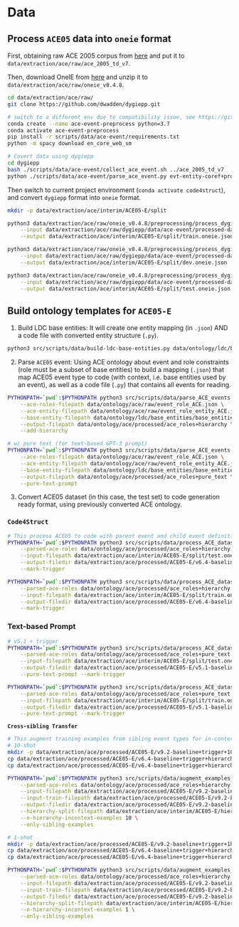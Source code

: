 # Data

## Process `ACE05` data into `oneie` format

First, obtaining raw ACE 2005 corpus from [here](https://catalog.ldc.upenn.edu/LDC2006T06) and put it to `data/extraction/ace/raw/ace_2005_td_v7`.

Then, download OneIE from [here](http://blender.cs.illinois.edu/software/oneie/) and unzip it to `data/extraction/ace/raw/oneie_v0.4.8`.

```bash
cd data/extraction/ace/raw/
git clone https://github.com/dwadden/dygiepp.git

# switch to a different env due to compatibility issue, see https://github.com/dwadden/dygiepp#creating-the-dataset-1
conda create --name ace-event-preprocess python=3.7
conda activate ace-event-preprocess
pip install -r scripts/data/ace-event/requirements.txt
python -m spacy download en_core_web_sm

# Covert data using dygiepp
cd dygiepp 
bash ./scripts/data/ace-event/collect_ace_event.sh ../ace_2005_td_v7
python ./scripts/data/ace-event/parse_ace_event.py evt-entity-coref+pronouns --include_event_coreference --include_pronouns --include_entity_coreference
```

Then switch to current project environment (`conda activate code4struct`), and convert `dygiepp` format into `oneie` format.

```bash
mkdir -p data/extraction/ace/interim/ACE05-E/split

python3 data/extraction/ace/raw/oneie_v0.4.8/preprocessing/process_dygiepp.py \
    --input data/extraction/ace/raw/dygiepp/data/ace-event/processed-data/evt-entity-coref+pronouns/json/train.json \
    --output data/extraction/ace/interim/ACE05-E/split/train.oneie.json

python3 data/extraction/ace/raw/oneie_v0.4.8/preprocessing/process_dygiepp.py \
    --input data/extraction/ace/raw/dygiepp/data/ace-event/processed-data/evt-entity-coref+pronouns/json/dev.json \
    --output data/extraction/ace/interim/ACE05-E/split/dev.oneie.json

python3 data/extraction/ace/raw/oneie_v0.4.8/preprocessing/process_dygiepp.py \
    --input data/extraction/ace/raw/dygiepp/data/ace-event/processed-data/evt-entity-coref+pronouns/json/test.json \
    --output data/extraction/ace/interim/ACE05-E/split/test.oneie.json
```

## Build ontology templates for `ACE05-E`

1. Build LDC base entities: It will create one entity mapping (in `.json`) AND a code file with converted entity structure (`.py`).

```bash
python3 src/scripts/data/build-ldc-base-entities.py data/ontology/ldc/base_entities/base_entities
```

2. Parse `ACE05` event: Using ACE ontology about event and role constraints (role must be a subset of base entities) to build a mapping (`.json`) that map ACE05 event type to code (with context, i.e. base entities used by an event), as well as a code file (`.py`) that contains all events for reading.

```bash
PYTHONPATH=`pwd`:$PYTHONPATH python3 src/scripts/data/parse_ACE_events.py \
    --ace-roles-filepath data/ontology/ace/raw/event_role_ACE.json \
    --ace-entity-filepath data/ontology/ace/raw/event_role_entity_ACE.json \
    --base-entity-filepath data/ontology/ldc/base_entities/base_entities.json \
    --output-filepath data/ontology/ace/processed/ace_roles+hierarchy \
    --add-hierarchy

# w/ pure text (for text-based GPT-3 prompt)
PYTHONPATH=`pwd`:$PYTHONPATH python3 src/scripts/data/parse_ACE_events.py \
    --ace-roles-filepath data/ontology/ace/raw/event_role_ACE.json \
    --ace-entity-filepath data/ontology/ace/raw/event_role_entity_ACE.json \
    --base-entity-filepath data/ontology/ldc/base_entities/base_entities.json \
    --output-filepath data/ontology/ace/processed/ace_roles+pure_text \
    --pure-text-prompt
```

3. Convert ACE05 dataset (in this case, the test set) to code generation ready format, using previously converted ACE ontology.

### `Code4Struct`
```bash
# This process ACE05 to code with parent event and child event definitions
PYTHONPATH=`pwd`:$PYTHONPATH python3 src/scripts/data/process_ACE_dataset.py \
    --parsed-ace-roles data/ontology/ace/processed/ace_roles+hierarchy.json \
    --input-filepath data/extraction/ace/interim/ACE05-E/split/test.oneie.json \
    --output-filedir data/extraction/ace/processed/ACE05-E/v6.4-baseline+trigger+hierarchy/ \
    --mark-trigger

PYTHONPATH=`pwd`:$PYTHONPATH python3 src/scripts/data/process_ACE_dataset.py \
    --parsed-ace-roles data/ontology/ace/processed/ace_roles+hierarchy.json \
    --input-filepath data/extraction/ace/interim/ACE05-E/split/train.oneie.json \
    --output-filedir data/extraction/ace/processed/ACE05-E/v6.4-baseline+trigger+hierarchy/ \
    --mark-trigger
```

### Text-based Prompt

```bash
# v5.1 + trigger
PYTHONPATH=`pwd`:$PYTHONPATH python3 src/scripts/data/process_ACE_dataset.py \
    --parsed-ace-roles data/ontology/ace/processed/ace_roles+pure_text.json \
    --input-filepath data/extraction/ace/interim/ACE05-E/split/test.oneie.json \
    --output-filedir data/extraction/ace/processed/ACE05-E/v5.1-baseline+puretext+trigger/ \
    --pure-text-prompt --mark-trigger

PYTHONPATH=`pwd`:$PYTHONPATH python3 src/scripts/data/process_ACE_dataset.py \
    --parsed-ace-roles data/ontology/ace/processed/ace_roles+pure_text.json \
    --input-filepath data/extraction/ace/interim/ACE05-E/split/train.oneie.json \
    --output-filedir data/extraction/ace/processed/ACE05-E/v5.1-baseline+puretext+trigger/ \
    --pure-text-prompt --mark-trigger
```

**`Cross-sibling Transfer`**
```bash
# This augment training examples from sibling event types for in-context learning
# 10-shot
mkdir -p data/extraction/ace/processed/ACE05-E/v9.2-baseline+trigger+10hierarchyexample+siblingonly/
cp data/extraction/ace/processed/ACE05-E/v6.4-baseline+trigger+hierarchy/test.jsonl data/extraction/ace/processed/ACE05-E/v9.2-baseline+trigger+10hierarchyexample+siblingonly/test.preprocess.jsonl
cp data/extraction/ace/processed/ACE05-E/v6.4-baseline+trigger+hierarchy/train.jsonl data/extraction/ace/processed/ACE05-E/v9.2-baseline+trigger+10hierarchyexample+siblingonly/train.preprocess.jsonl

PYTHONPATH=`pwd`:$PYTHONPATH python3 src/scripts/data/augment_examples_to_processed_ACE.py \
    --parsed-ace-roles data/ontology/ace/processed/ace_roles+hierarchy.json \
    --input-filepath data/extraction/ace/processed/ACE05-E/v9.2-baseline+trigger+10hierarchyexample+siblingonly/test.preprocess.jsonl \
    --input-train-filepath data/extraction/ace/processed/ACE05-E/v9.2-baseline+trigger+10hierarchyexample+siblingonly/train.preprocess.jsonl \
    --output-filedir data/extraction/ace/processed/ACE05-E/v9.2-baseline+trigger+10hierarchyexample+siblingonly/ \
    --hierarchy-split-filepath data/extraction/ace/interim/ACE05-E/hierarchy-split/train_test_hierarchy.json \
    --n-hierarchy-incontext-examples 10 \
    --only-sibling-examples

# 1-shot
mkdir -p data/extraction/ace/processed/ACE05-E/v9.2-baseline+trigger+1hierarchyexample+siblingonly/
cp data/extraction/ace/processed/ACE05-E/v6.4-baseline+trigger+hierarchy/test.jsonl data/extraction/ace/processed/ACE05-E/v9.2-baseline+trigger+1hierarchyexample+siblingonly/test.preprocess.jsonl
cp data/extraction/ace/processed/ACE05-E/v6.4-baseline+trigger+hierarchy/train.jsonl data/extraction/ace/processed/ACE05-E/v9.2-baseline+trigger+1hierarchyexample+siblingonly/train.preprocess.jsonl

PYTHONPATH=`pwd`:$PYTHONPATH python3 src/scripts/data/augment_examples_to_processed_ACE.py \
    --parsed-ace-roles data/ontology/ace/processed/ace_roles+hierarchy.json \
    --input-filepath data/extraction/ace/processed/ACE05-E/v9.2-baseline+trigger+1hierarchyexample+siblingonly/test.preprocess.jsonl \
    --input-train-filepath data/extraction/ace/processed/ACE05-E/v9.2-baseline+trigger+1hierarchyexample+siblingonly/train.preprocess.jsonl \
    --output-filedir data/extraction/ace/processed/ACE05-E/v9.2-baseline+trigger+1hierarchyexample+siblingonly/ \
    --hierarchy-split-filepath data/extraction/ace/interim/ACE05-E/hierarchy-split/train_test_hierarchy.json \
    --n-hierarchy-incontext-examples 1 \
    --only-sibling-examples
```
